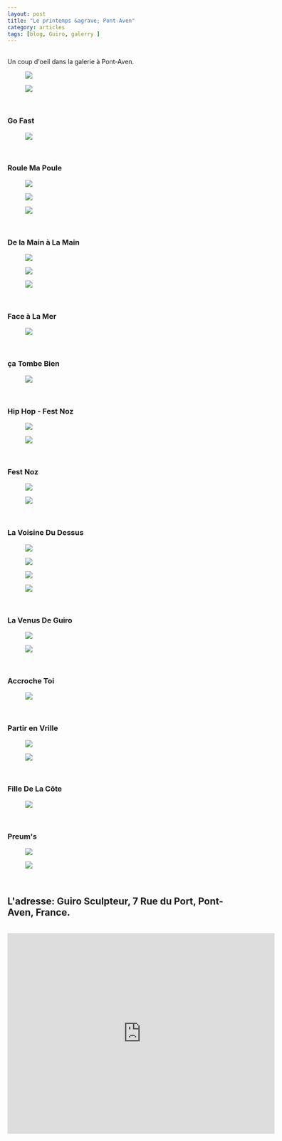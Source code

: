 ```yaml
---
layout: post
title: "Le printemps &agrave; Pont-Aven"
category: articles
tags: [blog, Guiro, galerry ]
---
```


<br>
Un coup d&#39;oeil dans la galerie &agrave; Pont-Aven.

<br>
<figure>
	<img src="/images/galerie_printemps_1.JPG">
	<figcaption></figcaption>
</figure>
<figure>
        <img src="/images/galerie_printemps_2.JPG">
        <figcaption></figcaption>
</figure>
<br>
<h3> Go Fast </h3>
<figure>
        <img src="/images/go_fast.JPG">
        <figcaption></figcaption>
</figure>
<br>
<h3> Roule Ma Poule </h3>
<figure>
        <img src="/images/roule_ma_poule.JPG">
        <figcaption></figcaption>
</figure>
<figure>
        <img src="/images/roule_ma_poule_2.JPG">
        <figcaption></figcaption>
</figure>
<figure>
        <img src="/images/roule_ma_poule_3.JPG">
        <figcaption></figcaption>
</figure>
<br>
<h3> De la Main &agrave; La Main </h3>
<figure>
        <img src="/images/de_la_main_a_la_main_2.JPG">
        <figcaption></figcaption>
</figure>
<figure>
        <img src="/images/de_la_main_a_la_main_3.JPG">
        <figcaption></figcaption>
</figure>
<figure>
        <img src="/images/de_la_main_a_la_main_4.JPG">
        <figcaption></figcaption>
</figure>
<br>
<h3> Face &agrave; La Mer </h3>
<figure>
        <img src="/images/face_a_la_mer.JPG">
        <figcaption></figcaption>
</figure>
<br>
<h3> &ccedil;a Tombe Bien </h3>
<figure>
        <img src="/images/ca_tombe_bien.JPG">
        <figcaption></figcaption>
</figure>
<br>
<h3> Hip Hop - Fest Noz </h3>
<figure>
        <img src="/images/hip_hip-fest_noz_1.JPG">
        <figcaption></figcaption>
</figure>
<figure>
        <img src="/images/hip_hip-fest_noz_2.JPG">
        <figcaption></figcaption>
</figure>
<br>
<h3> Fest Noz </h3>
<figure>
        <img src="/images/fest_noz1.JPG">
        <figcaption></figcaption>
</figure>
<figure>
        <img src="/images/fest_noz_2.JPG">
        <figcaption></figcaption>
</figure>
<br>
<h3> La Voisine Du Dessus </h3>
<figure>
        <img src="/images/la_voisine_du_dessus.JPG">
        <figcaption></figcaption>
</figure>
<figure>
        <img src="/images/la_voisine_du_dessus_2.JPG">
        <figcaption></figcaption>
</figure>
<figure>
        <img src="/images/la_voisine_du_dessus_3.JPG">
        <figcaption></figcaption>
</figure>
<figure>
        <img src="/images/la_voisine_du_dessus_4.JPG">
        <figcaption></figcaption>
</figure>
<br>
<h3> La Venus De Guiro </h3>
<figure>
        <img src="/images/la_venus_de_guiro.JPG">
        <figcaption></figcaption>
</figure>
<figure>
        <img src="/images/la_venus_de_guiro_2.JPG">
        <figcaption></figcaption>
</figure>
<br>
<h3> Accroche Toi </h3>
<figure>
        <img src="/images/acroche_toi.JPG">
        <figcaption></figcaption>
</figure>
<br>
<h3> Partir en Vrille </h3>
<figure>
        <img src="/images/partir_en_vrille_1.JPG">
        <figcaption></figcaption>
</figure>

<figure>
        <img src="/images/partir_en_vrille_2.JPG">
        <figcaption></figcaption>
</figure>
<br>
<h3> Fille De La C&ocirc;te </h3>
<figure>
        <img src="/images/file_de_la_cote.JPG">
        <figcaption></figcaption>
</figure>
<br>
<h3> Preum&#39;s </h3>
<figure>
        <img src="/images/preum_1.JPG">
        <figcaption></figcaption>
</figure>
<figure>
        <img src="/images/preum_2.JPG">
        <figcaption></figcaption>
</figure>
<br>
<h2>
L'adresse: Guiro Sculpteur, 7 Rue du Port, Pont-Aven, France.
</h2>

<br>
<iframe src="https://www.google.com/maps/embed?pb=!1m18!1m12!1m3!1d1893.09030778243!2d-3.749726713538104!3d47.85443146428721!2m3!1f0!2f0!3f0!3m2!1i1024!2i768!4f13.1!3m3!1m2!1s0x4810e87bbedfd1b1%3A0x43029687ac7ebcaa!2s7+Rue+du+Port!5e0!3m2!1sen!2sfr!4v1523562543284" width="600" height="450" frameborder="0" style="border:0" allowfullscreen></iframe>
